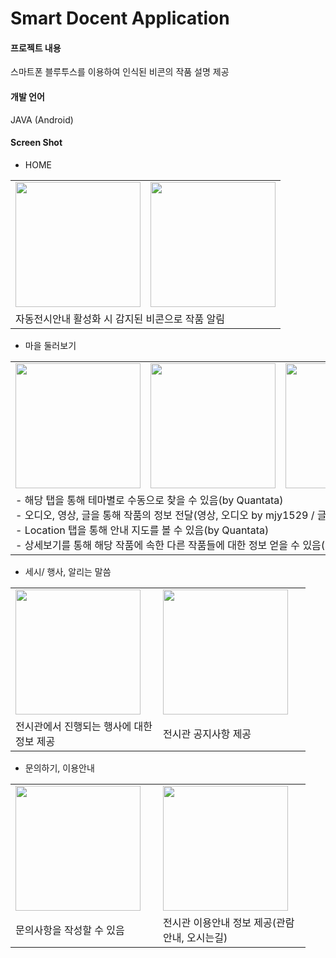 # Smart Docent Application
#### 프로젝트 내용
스마트폰 블루투스를 이용하여 인식된 비콘의 작품 설명 제공<br>
#### 개발 언어
JAVA (Android)
#### Screen Shot
* HOME<br>
<table>
  <tr>
    <td><img src="https://user-images.githubusercontent.com/25261296/64071733-78413200-ccbb-11e9-8725-ffd942aaa729.jpg" width="200"></td>
    <td><img src="https://user-images.githubusercontent.com/25261296/64071778-79269380-ccbc-11e9-9845-e6fbe4626857.jpg" width="200"></td>
  </tr>
  <tr>
    <td colspan="2">자동전시안내 활성화 시 감지된 비콘으로 작품 알림</td>
  </tr>
</table>

* 마을 둘러보기
<table>
  <tr>
    <td><img src="https://user-images.githubusercontent.com/25261296/64071867-d4598580-ccbe-11e9-9b0d-63ecebd74a3d.jpg" width="200"></td>
    <td><img src="https://user-images.githubusercontent.com/25261296/64071874-f94df880-ccbe-11e9-97cc-c719624700dc.jpg" width="200"></td>
    <td><img src="https://user-images.githubusercontent.com/25261296/64071875-00750680-ccbf-11e9-9a92-f51cf2708a37.jpg" width="200"></td>
    <td><img src="https://user-images.githubusercontent.com/25261296/64071908-06b7b280-ccc0-11e9-8e65-87bbf0d3503b.jpg" width="200"></td>
  </tr>
  <tr>
    <td colspan="4">
      - 해당 탭을 통해 테마별로 수동으로 찾을 수 있음(by Quantata)<br>
      - 오디오, 영상, 글을 통해 작품의 정보 전달(영상, 오디오 by mjy1529 / 글 by Quantata) <br>
      - Location 탭을 통해 안내 지도를 볼 수 있음(by Quantata) <br>
      - 상세보기를 통해 해당 작품에 속한 다른 작품들에 대한 정보 얻을 수 있음(by Quantata) <br>
    </td>
  </tr>
</table>
  
* 세시/ 행사, 알리는 말씀
<table>
  <tr>
    <td width="220"><img src="https://user-images.githubusercontent.com/25261296/64071909-0a4b3980-ccc0-11e9-9907-733398d9c667.jpg" width="200"></td>
    <td width="220"><img src="https://user-images.githubusercontent.com/25261296/64071910-0c14fd00-ccc0-11e9-9d1d-5834a2cff058.jpg" width="200"></td>
  </tr>
  <tr>
    <td width="220">전시관에서 진행되는 행사에 대한 정보 제공</td>
    <td width="220">전시관 공지사항 제공</td>
  </tr>
</table>

* 문의하기, 이용안내
<table>
  <tr>
    <td width="220"><img src="https://user-images.githubusercontent.com/25261296/64071971-37e4b280-ccc1-11e9-92aa-0b7312f08710.jpg" width="200"></td>
    <td width="220"><img src="https://user-images.githubusercontent.com/25261296/64071972-37e4b280-ccc1-11e9-807e-03a629cacb21.jpg" width="200"></td>
  </tr>
  <tr>
    <td width="220">문의사항을 작성할 수 있음</td>
    <td width="220">전시관 이용안내 정보 제공(관람안내, 오시는길)</td>
  </tr>
</table>
